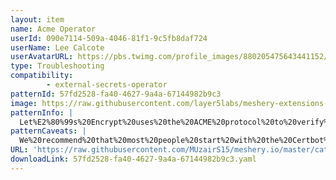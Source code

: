 ```yaml
---
layout: item
name: Acme Operator
userId: 090e7114-509a-4046-81f1-9c5fb8daf724
userName: Lee Calcote
userAvatarURL: https://pbs.twimg.com/profile_images/880205475643441152/V_vhfnzb_400x400.jpg
type: Troubleshooting
compatibility: 
        - external-secrets-operator
patternId: 57fd2528-fa40-4627-9a4a-67144982b9c3
image: https://raw.githubusercontent.com/layer5labs/meshery-extensions-packages/master/action-assets/design-assets/57fd2528-fa40-4627-9a4a-67144982b9c3.png
patternInfo: |
  Let%E2%80%99s%20Encrypt%20uses%20the%20ACME%20protocol%20to%20verify%20that%20you%20control%20a%20given%20domain%20name%20and%20to%20issue%20you%20a%20certificate.%20To%20get%20a%20Let%E2%80%99s%20Encrypt%20certificate%2C%20you%E2%80%99ll%20need%20to%20choose%20a%20piece%20of%20ACME%20client%20software%20to%20use.
patternCaveats: |
  We%20recommend%20that%20most%20people%20start%20with%20the%20Certbot%20client.%20It%20can%20simply%20get%20a%20cert%20for%20you%20or%20also%20help%20you%20install%2C%20depending%20on%20what%20you%20prefer.%20It%E2%80%99s%20easy%20to%20use%2C%20works%20on%20many%20operating%20systems%2C%20and%20has%20great%20documentation.
URL: 'https://raw.githubusercontent.com/MUzairS15/meshery.io/master/catalog/57fd2528-fa40-4627-9a4a-67144982b9c3.yaml'
downloadLink: 57fd2528-fa40-4627-9a4a-67144982b9c3.yaml
---
```


